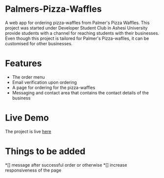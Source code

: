 # Palmers-Pizza-Waffles
A web app for ordering pizza-waffles from Palmer's Pizza Waffles. This project was started under Developer Student Club in Ashesi University
provide students with a channel for reaching students with their businesses.
Even though this project is tailored for Palmer's Pizza-waflles, it can be customised for other businesses.

# Features
- The order menu 
- Email verification upon ordering
- A page for ordering for the pizza-waffles
- Messaging and contact area that contains the contact details of the business

# Live Demo
The project is live [here](https://palmers-pizza.herokuapp.com)

# Things to be added
*[] message after successful order or otherwise
*[] increase responsiveness of the page
